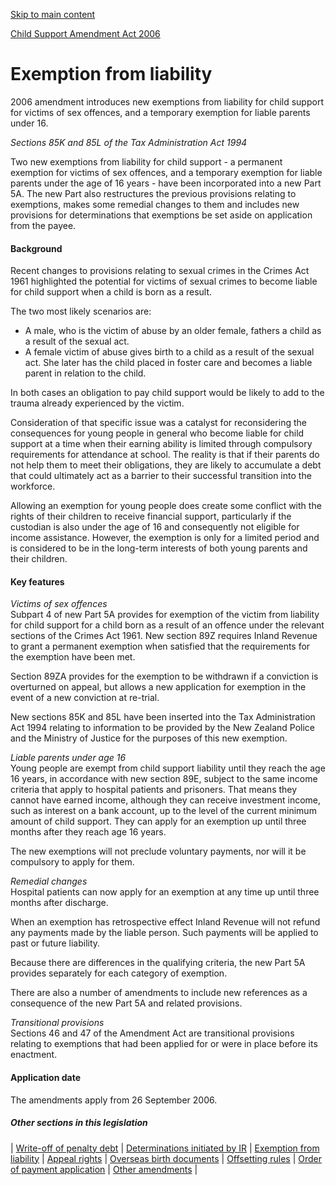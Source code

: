 [Skip to main content](#main-content-tt)

[Child Support Amendment Act 2006](/new-legislation/act-articles/child-support-amendment-act-2006 "Child Support Amendment Act 2006")

Exemption from liability
========================

2006 amendment introduces new exemptions from liability for child support for victims of sex offences, and a temporary exemption for liable parents under 16.

_Sections 85K and 85L of the Tax Administration Act 1994_

Two new exemptions from liability for child support - a permanent exemption for victims of sex offences, and a temporary exemption for liable parents under the age of 16 years - have been incorporated into a new Part 5A. The new Part also restructures the previous provisions relating to exemptions, makes some remedial changes to them and includes new provisions for determinations that exemptions be set aside on application from the payee.

#### Background

Recent changes to provisions relating to sexual crimes in the Crimes Act 1961 highlighted the potential for victims of sexual crimes to become liable for child support when a child is born as a result.

The two most likely scenarios are:

*   A male, who is the victim of abuse by an older female, fathers a child as a result of the sexual act.
*   A female victim of abuse gives birth to a child as a result of the sexual act. She later has the child placed in foster care and becomes a liable parent in relation to the child.

In both cases an obligation to pay child support would be likely to add to the trauma already experienced by the victim.

Consideration of that specific issue was a catalyst for reconsidering the consequences for young people in general who become liable for child support at a time when their earning ability is limited through compulsory requirements for attendance at school. The reality is that if their parents do not help them to meet their obligations, they are likely to accumulate a debt that could ultimately act as a barrier to their successful transition into the workforce.

Allowing an exemption for young people does create some conflict with the rights of their children to receive financial support, particularly if the custodian is also under the age of 16 and consequently not eligible for income assistance. However, the exemption is only for a limited period and is considered to be in the long-term interests of both young parents and their children.

#### Key features

_Victims of sex offences_  
Subpart 4 of new Part 5A provides for exemption of the victim from liability for child support for a child born as a result of an offence under the relevant sections of the Crimes Act 1961. New section 89Z requires Inland Revenue to grant a permanent exemption when satisfied that the requirements for the exemption have been met.

Section 89ZA provides for the exemption to be withdrawn if a conviction is overturned on appeal, but allows a new application for exemption in the event of a new conviction at re-trial.

New sections 85K and 85L have been inserted into the Tax Administration Act 1994 relating to information to be provided by the New Zealand Police and the Ministry of Justice for the purposes of this new exemption.

_Liable parents under age 16_  
Young people are exempt from child support liability until they reach the age 16 years, in accordance with new section 89E, subject to the same income criteria that apply to hospital patients and prisoners. That means they cannot have earned income, although they can receive investment income, such as interest on a bank account, up to the level of the current minimum amount of child support. They can apply for an exemption up until three months after they reach age 16 years.

The new exemptions will not preclude voluntary payments, nor will it be compulsory to apply for them.

_Remedial changes_  
Hospital patients can now apply for an exemption at any time up until three months after discharge.

When an exemption has retrospective effect Inland Revenue will not refund any payments made by the liable person. Such payments will be applied to past or future liability.

Because there are differences in the qualifying criteria, the new Part 5A provides separately for each category of exemption.

There are also a number of amendments to include new references as a consequence of the new Part 5A and related provisions.

_Transitional provisions_  
Sections 46 and 47 of the Amendment Act are transitional provisions relating to exemptions that had been applied for or were in place before its enactment.

#### Application date

The amendments apply from 26 September 2006.

##### Other sections in this legislation

| [Write-off of penalty debt](/new-legislation/act-articles/child-support-amendment-act-2006/write-off-of-penalty-debt)
 | [Determinations initiated by IR](/new-legislation/act-articles/child-support-amendment-act-2006/determinations-initiated-by-inland-revenue)
 | [Exemption from liability](/new-legislation/act-articles/child-support-amendment-act-2006/exemption-from-liability)
 | [Appeal rights](/new-legislation/act-articles/child-support-amendment-act-2006/appeal-rights-following-an-administrative-determination)
 | [Overseas birth documents](/new-legislation/act-articles/child-support-amendment-act-2006/acceptance-of-overseas-birth-documents)
 | [Offsetting rules](/new-legislation/act-articles/child-support-amendment-act-2006/offsetting-rules)
 | [Order of payment application](/new-legislation/act-articles/child-support-amendment-act-2006/order-of-payment-application)
 | [Other amendments](/new-legislation/act-articles/child-support-amendment-act-2006/other-amendments-to-the-child-support-act-1991-that-apply-from-26-september-2006)
 |